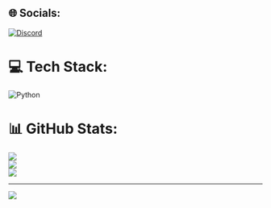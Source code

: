 
## 🌐 Socials:
[![Discord](https://img.shields.io/badge/Discord-%237289DA.svg?logo=discord&logoColor=white)](https://discord.gg/bane02#0001) 

# 💻 Tech Stack:
![Python](https://img.shields.io/badge/python-3670A0?style=for-the-badge&logo=python&logoColor=ffdd54)
# 📊 GitHub Stats:
![](https://github-readme-stats.vercel.app/api?username=BaneQuadrat&theme=radical&hide_border=true&include_all_commits=false&count_private=false)<br/>
![](https://github-readme-streak-stats.herokuapp.com/?user=BaneQuadrat&theme=radical&hide_border=true)<br/>
![](https://github-readme-stats.vercel.app/api/top-langs/?username=BaneQuadrat&theme=radical&hide_border=true&include_all_commits=false&count_private=false&layout=compact)

---
[![](https://visitcount.itsvg.in/api?id=BaneQuadrat&icon=0&color=0)](https://visitcount.itsvg.in)

<!-- Proudly created with GPRM ( https://gprm.itsvg.in ) -->
